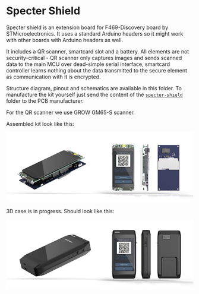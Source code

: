# Specter Shield

Specter shield is an extension board for F469-Discovery board by STMicroelectronics. It uses a standard Arduino headers so it might work with other boards with Arduino headers as well.

It includes a QR scanner, smartcard slot and a battery. All elements are not security-critical - QR scanner only captures images and sends scanned data to the main MCU over dead-simple serial interface, smartcard controller learns nothing about the data transmitted to the secure element as communication with it is encrypted.

Structure diagram, pinout and schematics are available in this folder. To manufacture the kit yourself just send the content of the [`specter-shield`](./specter-shield/) folder to the PCB manufacturer.

For the QR scanner we use GROW GM65-S scanner.

Assembled kit look like this:

![](../docs/pictures/kit.jpg)

3D case is in progress. Should look like this:

![](../docs/pictures/kit_with_case.jpg)